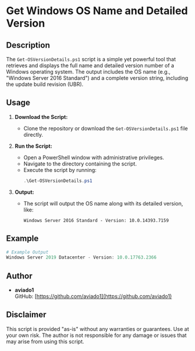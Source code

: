 
# Get Windows OS Name and Detailed Version

## Description
The `Get-OSVersionDetails.ps1` script is a simple yet powerful tool that retrieves and displays the full name and detailed version number of a Windows operating system. The output includes the OS name (e.g., "Windows Server 2016 Standard") and a complete version string, including the update build revision (UBR).

## Usage
1. **Download the Script:**
   - Clone the repository or download the `Get-OSVersionDetails.ps1` file directly.

2. **Run the Script:**
   - Open a PowerShell window with administrative privileges.
   - Navigate to the directory containing the script.
   - Execute the script by running:
     ```powershell
     .\Get-OSVersionDetails.ps1
     ```

3. **Output:**
   - The script will output the OS name along with its detailed version, like:
     ```
     Windows Server 2016 Standard - Version: 10.0.14393.7159
     ```

## Example
```powershell
# Example Output
Windows Server 2019 Datacenter - Version: 10.0.17763.2366
```

## Author
- **aviado1**  
  GitHub: [https://github.com/aviado1](https://github.com/aviado1)

## Disclaimer
This script is provided "as-is" without any warranties or guarantees. Use at your own risk. The author is not responsible for any damage or issues that may arise from using this script.
